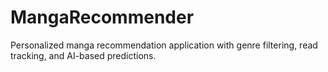 # MangaRecommender
Personalized manga recommendation application with genre filtering, read tracking, and AI-based predictions.
